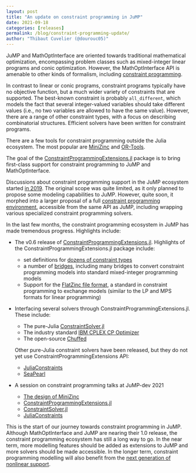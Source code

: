 ```yaml
---
layout: post
title: "An update on constraint programming in JuMP"
date: 2021-09-18
categories: [releases]
permalink: /blog/constraint-programming-update/
author: "Thibaut Cuvelier (@dourouc05)"
---
```


JuMP and MathOptInterface are oriented towards traditional mathematical
optimization, encompassing problem classes such as mixed-integer linear programs
and conic optimization. However, the MathOptInterface API is amenable to other
kinds of formalism, including [constraint programming](https://en.wikipedia.org/wiki/Constraint_programming).

In contrast to linear or conic programs, constraint programs typically have no
objective function, but a much wider variety of constraints that are supported.
The best-known constraint is probably `all_different`, which models the fact
that several integer-valued variables should take different values (i.e., no two
variables are allowed to have the same value). However, there are a range of
other constraint types, with a focus on describing combinatorial structures.
Efficient solvers have been written for constraint programs.

There are a few tools for constraint programming outside the Julia ecosystem.
The most popular are [MiniZinc](https://www.minizinc.org) and
[OR-Tools](https://developers.google.com/optimization).

The goal of the [ConstraintProgrammingExtensions.jl](https://github.com/dourouc05/ConstraintProgrammingExtensions.jl)
package is to bring first-class support for constraint programming to JuMP and
MathOptInterface.

Discussions about constraint programming support in the JuMP ecosystem started
[in 2019](https://github.com/jump-dev/JuMP.jl/issues/2014). The original scope
was quite limited, as it only planned to propose some modeling capabilities to
JuMP. However, quite soon, it morphed into a larger proposal of a full
[constraint programming environment](https://github.com/jump-dev/JuMP.jl/issues/2227),
accessible from the same API as JuMP, including wrapping various specialized
constraint programming solvers.

In the last few months, the constraint programming ecosystem in JuMP has made
tremendous progress. Highlights include:

- The v0.6 release of [ConstraintProgrammingExtensions.jl](https://github.com/dourouc05/ConstraintProgrammingExtensions.jl).
  Highlights of the ConstraintProgrammingExtensions.jl package include:
  * set definitions for [dozens of constraint types](http://tcuvelier.be/ConstraintProgrammingExtensions.jl/dev/reference/sets/)
  * a number of [bridges](http://tcuvelier.be/ConstraintProgrammingExtensions.jl/dev/reference/bridges_sets/),
    including many bridges to convert constraint programming models into
    standard mixed-integer programming models
  * Support for the [FlatZinc file format](https://www.minizinc.org/doc-2.5.5/en/fzn-spec.html), a standard in constraint programming
    to exchange models (similar to the LP and MPS formats for linear programming)

- Interfacing several solvers through ConstraintProgrammingExtensions.jl. These
  include:
  * The pure-Julia [ConstraintSolver.jl](https://github.com/Wikunia/ConstraintSolver.jl/)
  * The industry standard [IBM CPLEX CP Optimizer](https://github.com/dourouc05/CPLEXCP.jl/)
  * The open-source [Chuffed](https://github.com/dourouc05/Chuffed.jl/)

  Other pure-Julia constraint solvers have been released, but they do not yet
  use ConstraintProgrammingExtensions API:
  * [JuliaConstraints](https://github.com/JuliaConstraints)
  * [SeaPearl](https://github.com/corail-research/SeaPearl.jl)

- A session on constraint programming talks at JuMP-dev 2021
  * [The design of MiniZinc](https://www.youtube.com/watch?v=tHi0Jd7vgVA)
  * [ConstraintProgrammingExtensions.jl](https://www.youtube.com/watch?v=B0lO6HdlFAw&list=PLP8iPy9hna6Q343_8sSq4f306VGLW4TLK&index=104)
  * [ConstraintSolver.jl](https://www.youtube.com/watch?v=FXqQc8bi_vw&list=PLP8iPy9hna6Q343_8sSq4f306VGLW4TLK&index=101)
  * [JuliaConstraints](https://www.youtube.com/watch?v=G4siuvNMj0c&list=PLP8iPy9hna6Q343_8sSq4f306VGLW4TLK&index=4)

This is the start of our journey towards constraint programming in JuMP. Although MathOptInterface and JuMP are nearing
their 1.0 release, the constraint programming ecosystem has still a long way to go.
In the near term, more modelling features should be added as extensions to JuMP and
more solvers should be made accessible. In the longer term, constraint
programming modelling will also benefit from the [next generation of nonlinear
support](https://github.com/jump-dev/MathOptInterface.jl/issues/846).
